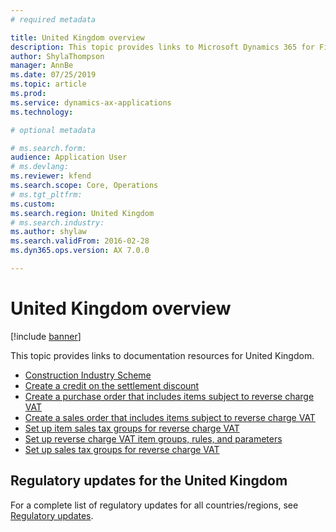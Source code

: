 ```yaml
---
# required metadata

title: United Kingdom overview
description: This topic provides links to Microsoft Dynamics 365 for Finance and Operations documentation resources for the United Kingdom. 
author: ShylaThompson
manager: AnnBe
ms.date: 07/25/2019
ms.topic: article
ms.prod: 
ms.service: dynamics-ax-applications
ms.technology: 

# optional metadata

# ms.search.form: 
audience: Application User
# ms.devlang: 
ms.reviewer: kfend
ms.search.scope: Core, Operations
# ms.tgt_pltfrm: 
ms.custom: 
ms.search.region: United Kingdom
# ms.search.industry: 
ms.author: shylaw
ms.search.validFrom: 2016-02-28
ms.dyn365.ops.version: AX 7.0.0

---
```


# United Kingdom overview

[!include [banner](../includes/banner.md)]

This topic provides links to documentation resources for United Kingdom. 

- [Construction Industry Scheme](emea-gbr-cis-construction-industry-scheme.md)
- [Create a credit on the settlement discount](tasks/gb-00009-credit-note-settlement-discount.md)
- [Create a purchase order that includes items subject to reverse charge VAT](tasks/purchase-order-reverse-charge-vat.md)
- [Create a sales order that includes items subject to reverse charge VAT](tasks/gb-00002-sales-order.md)
- [Set up item sales tax groups for reverse charge VAT](tasks/gb-00002-item-sales-tax-groups-reverse-charge-vat.md)
- [Set up reverse charge VAT item groups, rules, and parameters](tasks/gb-00002-reverse-charge-vat-item-groups.md)
- [Set up sales tax groups for reverse charge VAT](tasks/gb-00002-sales-tax-groups-reverse-charge-vat.md)

## Regulatory updates for the United Kingdom

For a complete list of regulatory updates for all countries/regions, see [Regulatory updates](regulatory-updates.md).
